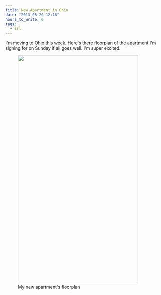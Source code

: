 ```yaml
---
title: New Apartment in Ohio
date: "2013-08-20 12:18"
hours_to_write: 0
tags:
  - irl
---
```


I'm moving to Ohio this week. Here's there floorplan of the apartment I'm signing for on Sunday if all goes well. I'm super excited. 

<figure markdown="0"><img src="/images/misc/floorplan.gif" width="384" height="730" /><figcaption>My new apartment's floorplan</figcaption></figure>
